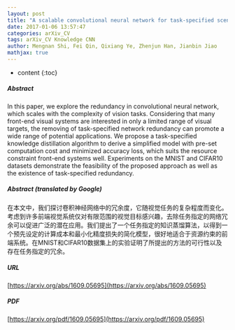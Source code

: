```yaml
---
layout: post
title: "A scalable convolutional neural network for task-specified scenarios via knowledge distillation"
date: 2017-01-06 13:57:47
categories: arXiv_CV
tags: arXiv_CV Knowledge CNN
author: Mengnan Shi, Fei Qin, Qixiang Ye, Zhenjun Han, Jianbin Jiao
mathjax: true
---
```


* content
{:toc}

##### Abstract
In this paper, we explore the redundancy in convolutional neural network, which scales with the complexity of vision tasks. Considering that many front-end visual systems are interested in only a limited range of visual targets, the removing of task-specified network redundancy can promote a wide range of potential applications. We propose a task-specified knowledge distillation algorithm to derive a simplified model with pre-set computation cost and minimized accuracy loss, which suits the resource constraint front-end systems well. Experiments on the MNIST and CIFAR10 datasets demonstrate the feasibility of the proposed approach as well as the existence of task-specified redundancy.

##### Abstract (translated by Google)
在本文中，我们探讨卷积神经网络中的冗余度，它随视觉任务的复杂程度而变化。考虑到许多前端视觉系统仅对有限范围的视觉目标感兴趣，去除任务指定的网络冗余可以促进广泛的潜在应用。我们提出了一个任务指定的知识蒸馏算法，以得到一个预先设定的计算成本和最小化精度损失的简化模型，很好地适合于资源约束的前端系统。在MNIST和CIFAR10数据集上的实验证明了所提出的方法的可行性以及存在任务指定的冗余。

##### URL
[https://arxiv.org/abs/1609.05695](https://arxiv.org/abs/1609.05695)

##### PDF
[https://arxiv.org/pdf/1609.05695](https://arxiv.org/pdf/1609.05695)

